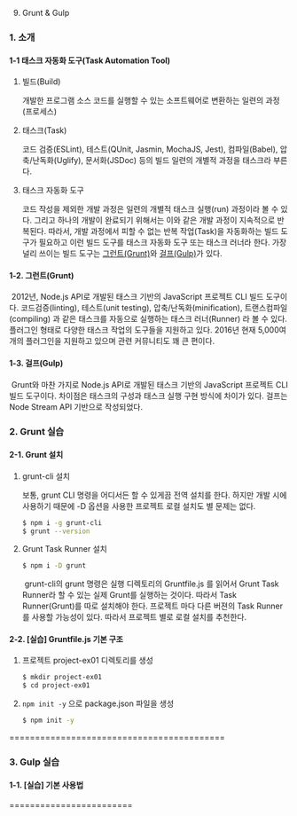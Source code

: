 09. Grunt & Gulp

### 1. 소개

#### 1-1 태스크 자동화 도구(Task Automation Tool)

1. 빌드(Build)

   개발한 프로그램 소스 코드를 실행할 수 있는 소프트웨어로 변환하는 일련의 과정(프로세스)

2. 태스크(Task)

   코드 검증(ESLint), 테스트(QUnit, Jasmin, MochaJS, Jest), 컴파일(Babel), 압축/난독화(Uglify), 문서화(JSDoc) 등의 빌드 일련의 개별적 과정을 태스크라 부른다. 

3. 태스크 자동화 도구

   코드 작성을 제외한 개발 과정은 일련의 개별적 태스크 실행(run) 과정이라 볼 수 있다. 그리고 하나의 개발이 완료되기 위해서는 이와 같은 개발 과정이 지속적으로 반복된다. 따라서, 개발 과정에서 피할 수 없는 반복 작업(Task)을 자동화하는 빌드 도구가 필요하고 이런 빌드 도구를 태스크 자동화 도구 또는 태스크 러너라 한다. 가장 널리 쓰이는 빌드 도구는 [그런트(Grunt)](http://gruntjs.com)와 [걸프(Gulp)](http://gulpjs.com)가 있다.

#### 1-2. 그런트(Grunt)

​	2012년, Node.js API로 개발된 태스크 기반의 JavaScript 프로젝트 CLI 빌드 도구이다. 코드검증(linting), 테스트(unit testing), 압축/난독화(minification), 트랜스컴파일(compiling) 과 같은 태스크를 자동으로 실행하는 태스크 러너(Runner) 라 볼 수 있다. 플러그인 형태로 다양한 태스크 작업의 도구들을 지원하고 있다. 2016년 현재 5,000여 개의 플러그인을 지원하고 있으며 관련 커뮤니티도 꽤 큰 편이다.  

#### 1-3. 걸프(Gulp)

​	Grunt와 마찬 가지로 Node.js API로 개발된 태스크 기반의 JavaScript 프로젝트 CLI 빌드 도구이다. 차이점은 태스크의 구성과 태스크 실행 구현 방식에 차이가 있다. 걸프는 Node Stream API 기반으로 작성되었다.

### 2. Grunt 실습

#### 2-1. Grunt 설치

1. grunt-cli 설치

   보통, grunt CLI 명령을 어디서든 할 수 있게끔 전역 설치를 한다. 하지만 개발 시에 사용하기 때문에 -D 옵션을 사용한 프로젝트 로컬 설치도 별 문제는 없다. 

   ```bash
   $ npm i -g grunt-cli
   $ grunt --version
   ```

2. Grunt Task Runner 설치

   ```bash
   $ npm i -D grunt
   ```

   ​	grunt-cli의 grunt 명령은 실행 디렉토리의 Gruntfile.js 를 읽어서 Grunt Task Runner라 할 수 있는 실제 Grunt를  실행하는 것이다.  따라서 Task Runner(Grunt)를 따로 설치해야 한다.  프로젝트 마다 다른 버젼의 Task Runner를 사용할 가능성이 있다. 따라서 프로젝트 별로 로컬 설치를 추천한다.

#### 2-2. [실습] Gruntfile.js 기본 구조

1. 프로젝트 project-ex01 디렉토리를 생성

   ```bash
   $ mkdir project-ex01
   $ cd project-ex01
   ```

2. `npm init -y` 으로 package.json 파일을 생성

   ```bash
   $ npm init -y
   ```

==========================================

### 3. Gulp 실습

#### 1-1. [실습] 기본 사용법

========================